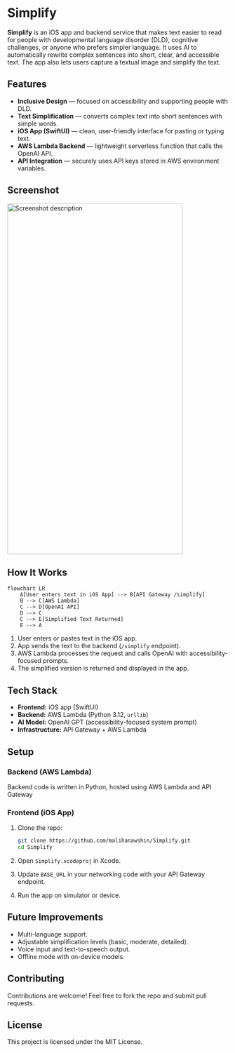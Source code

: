 # Simplify

**Simplify** is an iOS app and backend service that makes text easier to read for people with developmental language disorder (DLD), cognitive challenges, or anyone who prefers simpler language. It uses AI to automatically rewrite complex sentences into short, clear, and accessible text. The app also lets users capture a textual image and simplify the text.

## Features

* **Inclusive Design** — focused on accessibility and supporting people with DLD.
* **Text Simplification** — converts complex text into short sentences with simple words.
* **iOS App (SwiftUI)** — clean, user-friendly interface for pasting or typing text.
* **AWS Lambda Backend** — lightweight serverless function that calls the OpenAI API.
* **API Integration** — securely uses API keys stored in AWS environment variables.

## Screenshot
<img src="https://github.com/user-attachments/assets/25eade6c-1bac-4db6-bc77-4c9e0721c560" alt="Screenshot description" width="400" height="800">

## How It Works

```mermaid
flowchart LR
    A[User enters text in iOS App] --> B[API Gateway /simplify]
    B --> C[AWS Lambda]
    C --> D[OpenAI API]
    D --> C
    C --> E[Simplified Text Returned]
    E --> A
```

1. User enters or pastes text in the iOS app.
2. App sends the text to the backend (`/simplify` endpoint).
3. AWS Lambda processes the request and calls OpenAI with accessibility-focused prompts.
4. The simplified version is returned and displayed in the app.

## Tech Stack

* **Frontend:** iOS app (SwiftUI)
* **Backend:** AWS Lambda (Python 3.12, `urllib`)
* **AI Model:** OpenAI GPT (accessibility-focused system prompt)
* **Infrastructure:** API Gateway + AWS Lambda

## Setup

### Backend (AWS Lambda)

Backend code is written in Python, hosted using AWS Lambda and API Gateway 

### Frontend (iOS App)

1. Clone the repo:

   ```bash
   git clone https://github.com/malihanawshin/Simplify.git
   cd Simplify
   ```
2. Open `Simplify.xcodeproj` in Xcode.
3. Update `BASE_URL` in your networking code with your API Gateway endpoint.
4. Run the app on simulator or device.

## Future Improvements

* Multi-language support.
* Adjustable simplification levels (basic, moderate, detailed).
* Voice input and text-to-speech output.
* Offline mode with on-device models.

## Contributing

Contributions are welcome! Feel free to fork the repo and submit pull requests.

## License

This project is licensed under the MIT License.
